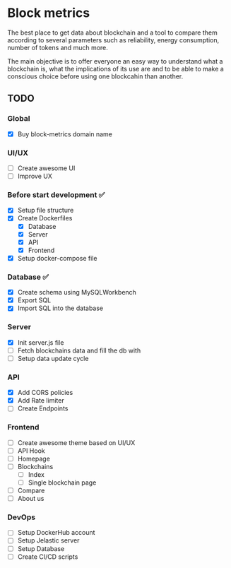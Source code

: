 # Block metrics
The best place to get data about blockchain and a tool to compare them according to several parameters such as reliability, energy consumption, number of tokens and much more.

The main objective is to offer everyone an easy way to understand what a blockchain is, what the implications of its use are and to be able to make a conscious choice before using one blockcahin than another.

## TODO
### Global
- [x] Buy block-metrics domain name

### UI/UX
- [ ] Create awesome UI
- [ ] Improve UX

### Before start development :white_check_mark:
- [x] Setup file structure
- [x] Create Dockerfiles
    - [x] Database
    - [x] Server
    - [x] API
    - [x] Frontend
- [x] Setup docker-compose file

### Database :white_check_mark:
- [x] Create schema using MySQLWorkbench
- [x] Export SQL
- [x] Import SQL into the database

### Server
- [x] Init server.js file
- [ ] Fetch blockchains data and fill the db with
- [ ] Setup data update cycle

### API
- [x] Add CORS policies
- [x] Add Rate limiter
- [ ] Create Endpoints 

### Frontend
- [ ] Create awesome theme based on UI/UX
- [ ] API Hook
- [ ] Homepage
- [ ] Blockchains
    - [ ] Index
    - [ ] Single blockchain page
- [ ] Compare
- [ ] About us

### DevOps
- [ ] Setup DockerHub account
- [ ] Setup Jelastic server
- [ ] Setup Database
- [ ] Create CI/CD scripts